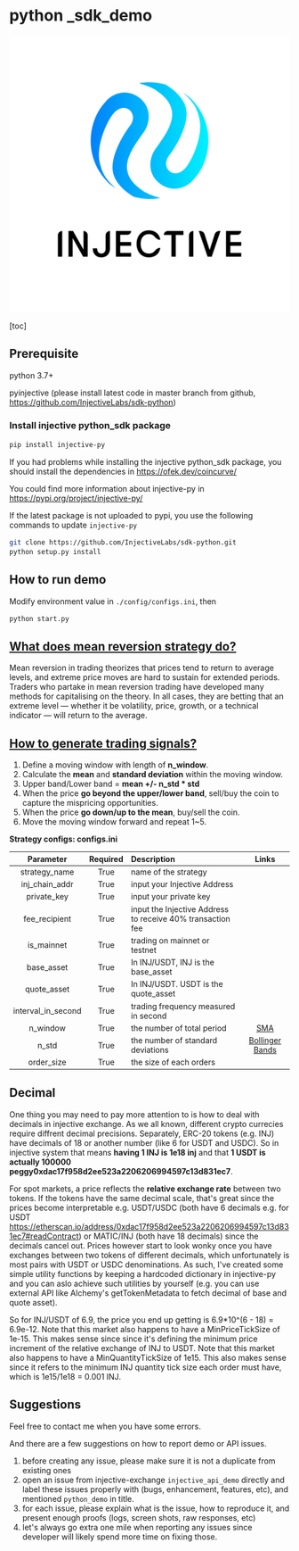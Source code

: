 # python _sdk_demo


![](../../../logos/Logo_stacked_Brand_Black_with_space.png)


[toc]

## Prerequisite

python 3.7+

pyinjective (please install latest code in master branch from github, https://github.com/InjectiveLabs/sdk-python)

### Install injective python_sdk package

```bash
pip install injective-py
```

If you had problems while installing the injective python_sdk package, you should install the dependencies in
https://ofek.dev/coincurve/

You could find more information about injective-py in https://pypi.org/project/injective-py/

If the latest package is not uploaded to pypi, you use the following commands to update `injective-py`

```bash
git clone https://github.com/InjectiveLabs/sdk-python.git
python setup.py install
```

## How to run demo

Modify environment value in `./config/configs.ini`, then

```bash
python start.py
```

## [What does mean reversion strategy do?](https://www.cmcmarkets.com/en/trading-guides/mean-reversion)

Mean reversion in trading theorizes that prices tend to return to average levels, and extreme price moves are hard to sustain for extended periods. Traders who partake in mean reversion trading have developed many methods for capitalising on the theory. In all cases, they are betting that an extreme level — whether it be volatility, price, growth, or a technical indicator — will return to the average.

## [How to generate trading signals?](https://www.investopedia.com/trading/using-bollinger-bands-to-gauge-trends/)
1. Define a moving window with length of **n_window**.
2. Calculate the **mean** and **standard deviation** within the moving window.
3. Upper band/Lower band = **mean +/- n_std * std**
4. When the price **go beyond the upper/lower band**, sell/buy the coin to capture the mispricing opportunities.
5. When the price **go down/up to the mean**, buy/sell the coin.
6. Move the moving window forward and repeat 1~5. 

**Strategy configs: configs.ini**

| Parameter | Required| Description| Links|
|:-------:|:-------:|:----------|:-----:|
|strategy_name|True|name of the strategy||
|inj_chain_addr|True|input your Injective Address||
|private_key|True|input your private key||
|fee_recipient|True|input the Injective Address to receive 40% transaction fee||
|is_mainnet|True|trading on mainnet or testnet||
|base_asset|True|In INJ/USDT, INJ is the base_asset||
|quote_asset|True|In INJ/USDT. USDT is the quote_asset||
|interval_in_second|True|trading frequency measured in second|
|n_window|True|the number of total period|[SMA](https://www.investopedia.com/terms/s/sma.asp)|
|n_std|True|the number of standard deviations|[Bollinger Bands](https://www.investopedia.com/trading/using-bollinger-bands-to-gauge-trends/)|
|order_size|True|the size of each orders||
## Decimal

One thing you may need to pay more attention to is how to deal with decimals in injective exchange. As we all known, different crypto currecies require diffrent decimal precisions. Separately, ERC-20 tokens (e.g. INJ) have decimals of 18 or another number (like 6 for USDT and USDC).  So in injective system that means **having 1 INJ is 1e18 inj** and that **1 USDT is actually 100000 peggy0xdac17f958d2ee523a2206206994597c13d831ec7**.

For spot markets, a price reflects the **relative exchange rate** between two tokens. If the tokens have the same decimal scale, that's great since the prices become interpretable e.g. USDT/USDC (both have 6 decimals e.g. for USDT https://etherscan.io/address/0xdac17f958d2ee523a2206206994597c13d831ec7#readContract) or MATIC/INJ (both have 18 decimals) since the decimals cancel out.  Prices however start to look wonky once you have exchanges between two tokens of different decimals, which unfortunately is most pairs with USDT or USDC denominations.  As such, I've created some simple utility functions by keeping a hardcoded dictionary in injective-py and you can aslo achieve such utilities by yourself (e.g. you can use external API like Alchemy's getTokenMetadata to fetch decimal of base and quote asset).

So for INJ/USDT of 6.9, the price you end up getting is 6.9*10^(6 - 18) = 6.9e-12.  Note that this market also happens to have a MinPriceTickSize of 1e-15. This makes sense since since it's defining the minimum price increment of the relative exchange of INJ to USDT.  Note that this market also happens to have a MinQuantityTickSize of 1e15. This also makes sense since it refers to the minimum INJ quantity tick size each order must have, which is 1e15/1e18 = 0.001 INJ.

## Suggestions

Feel free to contact me when you have some errors.

And there are a few suggestions on how to report demo or API  issues.

1. before creating any issue, please make sure it is not a duplicate from existing ones
2. open an issue from injective-exchange `injective_api_demo` directly and label these issues properly with (bugs, enhancement, features, etc), and mentioned `python_demo` in title.
3. for each issue, please explain what is the issue, how to reproduce it, and present enough proofs (logs, screen shots, raw responses, etc)
4. let's always go extra one mile when reporting any issues since developer will likely spend more time on fixing those.
